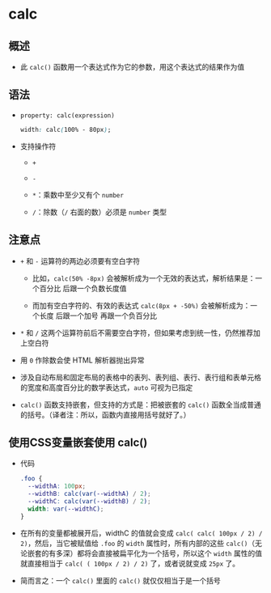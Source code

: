 # calc

## 概述

+ 此 `calc()` 函数用一个表达式作为它的参数，用这个表达式的结果作为值

## 语法

+ `property: calc(expression)`

    ```css
    width: calc(100% - 80px);
    ```

+ 支持操作符

  - `+`

  - `-`

  - `*`：乘数中至少又有个 `number`

  - `/`：除数（`/` 右面的数）必须是 `number` 类型

## 注意点

+ `+` 和 `-` 运算符的两边必须要有空白字符

  - 比如，`calc(50% -8px)` 会被解析成为一个无效的表达式，解析结果是：一个百分比 后跟一个负数长度值

  - 而加有空白字符的、有效的表达式 `calc(8px + -50%)` 会被解析成为：一个长度 后跟一个加号 再跟一个负百分比

+ `*` 和 `/` 这两个运算符前后不需要空白字符，但如果考虑到统一性，仍然推荐加上空白符

+ 用 `0` 作除数会使 HTML 解析器抛出异常

+ 涉及自动布局和固定布局的表格中的表列、表列组、表行、表行组和表单元格的宽度和高度百分比的数学表达式，`auto` 可视为已指定

+ `calc()` 函数支持嵌套，但支持的方式是：把被嵌套的 `calc()` 函数全当成普通的括号。（译者注：所以，函数内直接用括号就好了。）

## 使用CSS变量嵌套使用 calc()

+ 代码

    ```css
    .foo {
      --widthA: 100px;
      --widthB: calc(var(--widthA) / 2);
      --widthC: calc(var(--widthB) / 2);
      width: var(--widthC);
    }
    ```

+ 在所有的变量都被展开后，widthC 的值就会变成 `calc( calc( 100px / 2) / 2)`，然后，当它被赋值给 `.foo` 的 `width` 属性时，所有内部的这些 `calc()`（无论嵌套的有多深）都将会直接被扁平化为一个括号，所以这个 `width` 属性的值就直接相当于 `calc( ( 100px / 2) / 2)` 了，或者说就变成 `25px` 了。&#x20;

+ 简而言之：一个 `calc()` 里面的 `calc()` 就仅仅相当于是一个括号
